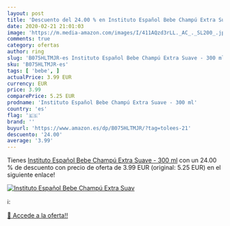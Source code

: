 ```yaml
---
layout: post
title: 'Descuento del 24.00 % en Instituto Español Bebe Champú Extra Suav'
date: 2020-02-21 21:01:03
image: 'https://m.media-amazon.com/images/I/411AQzd3rLL._AC_._SL200_.jpg'
comments: true
category: ofertas
author: ring
slug: 'B075HLTMJR-es Instituto Español Bebe Champú Extra Suave - 300 ml'
sku: 'B075HLTMJR-es'
tags: [ 'bebe', ]
actualPrice: 3.99 EUR
currency: EUR
price: 3.99
comparePrice: 5.25 EUR
prodname: 'Instituto Español Bebe Champú Extra Suave - 300 ml'
country: 'es'
flag: '🇪🇸'
brand: ''
buyurl: 'https://www.amazon.es/dp/B075HLTMJR/?tag=tolees-21'
descuento: '24.00'
average: '3.99'
---
```


Tienes [Instituto Español Bebe Champú Extra Suave - 300 ml](https://www.amazon.es/dp/B075HLTMJR/?tag=tolees-21) con un 24.00 % de descuento con precio de oferta de 3.99 EUR (original: 5.25 EUR) en el siguiente enlace!

[![Instituto Español Bebe Champú Extra Suav](https://m.media-amazon.com/images/I/411AQzd3rLL._AC_._SL200_.jpg)](https://www.amazon.es/dp/B075HLTMJR/?tag=tolees-21)

ℹ️:


[🛒 Accede a la oferta!!](https://www.amazon.es/dp/B075HLTMJR/?tag=tolees-21)
